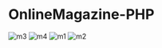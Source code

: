 # OnlineMagazine-PHP

![m3](https://github.com/GHAZI-ALANZI/OnlineMagazine-PHP/assets/105205339/88ff6641-4796-4e56-92bd-8fbeed287e52)
![m4](https://github.com/GHAZI-ALANZI/OnlineMagazine-PHP/assets/105205339/d6f8a092-4007-48f7-819c-3b96351bef49)
![m1](https://github.com/GHAZI-ALANZI/OnlineMagazine-PHP/assets/105205339/654a733a-ccb2-4f6c-8d15-2f977d4b7ff6)
![m2](https://github.com/GHAZI-ALANZI/OnlineMagazine-PHP/assets/105205339/0090af5b-18ca-437e-8871-afbefa8fd5a1)
